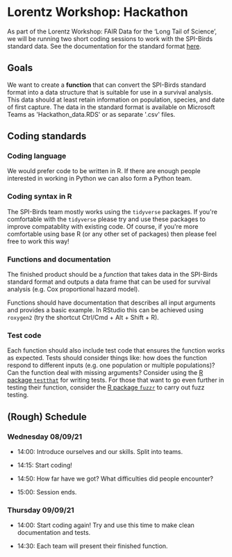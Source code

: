 # Lorentz Workshop: Hackathon

As part of the Lorentz Workshop: FAIR Data for the ‘Long Tail of Science’, we will be running two short coding sessions to work with the SPI-Birds standard data. See the documentation for the standard format [here](https://github.com/SPI-Birds/documentation/blob/master/standard_protocol/SPI_Birds_Protocol_v1.1.0.pdf).

## Goals

We want to create a **function** that can convert the SPI-Birds standard format into a data structure that is suitable for use in a survival analysis. This data should at least retain information on population, species, and date of first capture. The data in the standard format is available on Microsoft Teams as 'Hackathon_data.RDS' or as separate '.csv' files.

## Coding standards

### Coding language

We would prefer code to be written in R. If there are enough people interested in working in Python we can also form a Python team.

### Coding syntax in R

The SPI-Birds team mostly works using the `tidyverse` packages. If you're comfortable with the `tidyverse` please try and use these packages to improve compatablity with existing code. Of course, if you're more comfortable using base R (or any other set of packages) then please feel free to work this way!

### Functions and documentation

The finished product should be a *function* that takes data in the SPI-Birds standard format and outputs a data frame that can be used for survival analysis (e.g. Cox proportional hazard model).

Functions should have documentation that describes all input arguments and provides a basic example. In RStudio this can be achieved using `roxygen2` (try the shortcut Ctrl/Cmd + Alt + Shift + R).

### Test code

Each function should also include test code that ensures the function works as expected. Tests should consider things like: how does the function respond to different inputs (e.g. one population or multiple populations)? Can the function deal with missing arguments? Consider using the [R package `testthat`](https://cran.r-project.org/web/packages/testthat/testthat.pdf) for writing tests. For those that want to go even further in testing their function, consider the [R package `fuzzr`](https://cran.r-project.org/web/packages/fuzzr/vignettes/fuzzr.html) to carry out fuzz testing.

## (Rough) Schedule

### Wednesday 08/09/21

- 14:00: Introduce ourselves and our skills. Split into teams.

- 14:15: Start coding!

- 14:50: How far have we got? What difficulties did people encounter?

- 15:00: Session ends.

### Thursday 09/09/21

- 14:00: Start coding again! Try and use this time to make clean documentation and tests.

- 14:30: Each team will present their finished function.